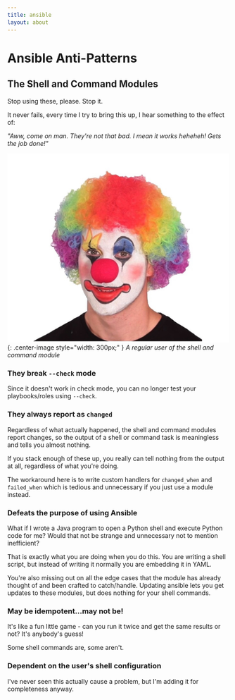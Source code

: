 ```yaml
---
title: ansible
layout: about
---
```


# Ansible Anti-Patterns

## The Shell and Command Modules
Stop using these, please. Stop it. 

It never fails, every time I try to bring this up, I hear something to the effect of:

_"Aww, come on man. They're not that bad. I mean it works heheheh! Gets the job done!"_

![The guy who uses the shell module](assets/images/clown.jpg){: .center-image style="width: 300px;"  } *A regular user of the shell and command module*

### They break `--check` mode
Since it doesn't work in check mode, you can no longer test your playbooks/roles using `--check`.

### They always report as `changed`
Regardless of what actually happened, the shell and command modules report changes, so the output of a shell or command task is meaningless and tells you almost nothing.

If you stack enough of these up, you really can tell nothing from the output at all, regardless of what you're doing.

The workaround here is to write custom handlers for `changed_when` and `failed_when` which is tedious and unnecessary if you just use a module instead.

### Defeats the purpose of using Ansible
What if I wrote a Java program to open a Python shell and execute Python code for me? Would that not be strange and unnecessary not to mention inefficient?

That is exactly what you are doing when you do this. You are writing a shell script, but instead of writing it normally you are embedding it in YAML.

You're also missing out on all the edge cases that the module has already thought of and been crafted to catch/handle. Updating ansible lets you get updates to these modules, but does nothing for your shell commands.

### May be idempotent...may not be!
It's like a fun little game - can you run it twice and get the same results or not? It's anybody's guess!

Some shell commands are, some aren't.

### Dependent on the user's shell configuration
I've never seen this actually cause a problem, but I'm adding it for completeness anyway.
